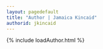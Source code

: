 ```yaml
---
layout: pagedefault
title: "Author | Jamaica Kincaid"
authorid: jkincaid
---
```

{% include loadAuthor.html %}